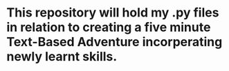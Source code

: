 # This repository will hold my .py files in relation to creating a five minute Text-Based Adventure incorperating newly learnt skills.

